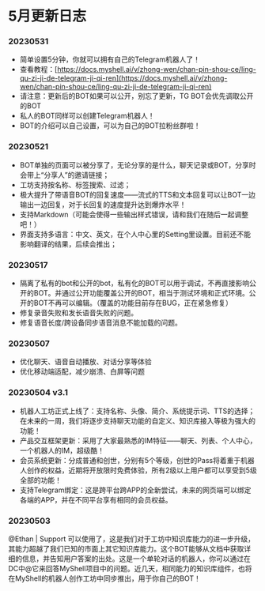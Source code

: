 # 5月更新日志

### 20230531

* 简单设置5分钟，你就可以拥有自己的Telegram机器人了！
* 查看教程：[https://docs.myshell.ai/v/zhong-wen/chan-pin-shou-ce/ling-qu-zi-ji-de-telegram-ji-qi-ren](https://docs.myshell.ai/v/zhong-wen/chan-pin-shou-ce/ling-qu-zi-ji-de-telegram-ji-qi-ren)
* 请注意：更新后的BOT如果可以公开，别忘了更新，TG BOT会优先调取公开的BOT
* 私人的BOT同样可以创建Telegram机器人！
* BOT的介绍可以自己设置，可以为自己的BOT拉粉丝群啦！

### 20230521

* BOT单独的页面可以被分享了，无论分享的是什么，聊天记录或BOT，分享时会带上“分享人”的邀请链接；
* 工坊支持按名称、标签搜索、过滤；
* 极大提升了带语音BOT的回复速度——流式的TTS和文本回复可以让BOT一边输出一边回复，对于长回复的速度提升达到爆炸水平！
* 支持Markdown（可能会使得一些输出样式错误，请和我们在随后一起调整吧！）
* 界面支持多语言：中文、英文，在个人中心里的Setting里设置。目前还不能影响翻译的结果，后续会推出；

### 20230517

* 隔离了私有的bot和公开的bot，私有化的BOT可以用于调试，不再直接影响公开的BOT。并通过公开功能覆盖公开的BOT，相当于测试环境和正式环境。公开的BOT不再可以编辑。（覆盖的功能目前存在BUG，正在紧急修复）
* 修复录音失败和发长语音失败的问题。
* 修复语音长度/跨设备同步语音消息不能加载的问题。

### 20230507

* 优化聊天、语音自动播放、对话分享等体验
* 优化移动端适配，减少崩溃、白屏等问题

### 20230504 v3.1&#x20;

* 机器人工坊正式上线了：支持名称、头像、简介、系统提示词、TTS的选择；在未来的一周，我们将逐步支持聊天功能的自定义、知识库接入等极为强大的功能！&#x20;
* 产品交互框架更新：采用了大家最熟悉的IM特征——聊天、列表、个人中心，一个机器人的IM，超级酷！
* 会员系统更新：分成普通和创世，分别有5个等级，创世的Pass将着重于机器人创作的权益，近期将开放限时免费体验，所有2级以上用户都可以享受到5级全部的功能！&#x20;
* 支持Telegram绑定：这是跨平台跨APP的全新尝试，未来的网页端可以绑定各端的APP，并在不同平台享有相同的会员权益。

### 20230503&#x20;

@Ethan | Support 可以使用了，这是我们对于工坊中知识库能力的进一步升级，其能力超越了我们已知的市面上其它知识库能力。这个BOT能够从文档中获取详细的信息，并告知用户答案的出处。这是一个单轮对话的机器人，你可以通过在DC中@它来回答MyShell项目中的问题。近几天，相同能力的知识库组件，也将在MyShell的机器人创作工坊中同步推出，用于你自己的BOT！
